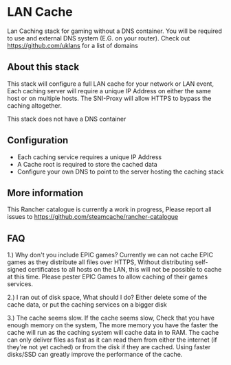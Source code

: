 # LAN Cache

Lan Caching stack for gaming without a DNS container. You will be required to use and external DNS system (E.G. on your router). Check out https://github.com/uklans for a list of domains

## About this stack

This stack will configure a full LAN cache for your network or LAN event, Each caching server will require a unique IP Address on either the same host or on multiple hosts. The SNI-Proxy will allow HTTPS to bypass the caching altogether.

This stack does not have a DNS container

## Configuration

* Each caching service requires a unique IP Address
* A Cache root is required to store the cached data
* Configure your own DNS to point to the server hosting the caching stack

## More information

This Rancher catalogue is currently a work in progress, Please report all issues to https://github.com/steamcache/rancher-catalogue

## FAQ

1.) Why don't you include EPIC games?
  Currently we can not cache EPIC games as they distribute all files over HTTPS, Without distributing self-signed certificates to all hosts on the LAN, this will not be possible to cache at this time. Please pester EPIC Games to allow caching of their games services.

2.) I ran out of disk space, What should I do?
  Either delete some of the cache data, or put the caching services on a bigger disk

3.) The cache seems slow.
  If the cache seems slow, Check that you have enough memory on the system, The more memory you have the faster the cache will run as the caching system will cache data in to RAM. The cache can only deliver files as fast as it can read them from either the internet (if they're not yet cached) or from the disk if they are cached. Using faster disks/SSD can greatly improve the performance of the cache.
